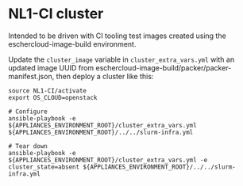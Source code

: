# NL1-CI cluster

Intended to be driven with CI tooling test images created using the eschercloud-image-build environment.

Update the `cluster_image` variable in `cluster_extra_vars.yml` with an updated image UUID from
eschercloud-image-build/packer/packer-manifest.json, then deploy a cluster like this:

```
source NL1-CI/activate
export OS_CLOUD=openstack

# Configure
ansible-playbook -e ${APPLIANCES_ENVIRONMENT_ROOT}/cluster_extra_vars.yml ${APPLIANCES_ENVIRONMENT_ROOT}/../../slurm-infra.yml

# Tear down
ansible-playbook -e ${APPLIANCES_ENVIRONMENT_ROOT}/cluster_extra_vars.yml -e cluster_state=absent ${APPLIANCES_ENVIRONMENT_ROOT}/../../slurm-infra.yml
```